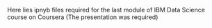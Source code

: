 Here lies ipnyb files required for the last module of IBM Data Science course on Coursera
(The presentation was required)
